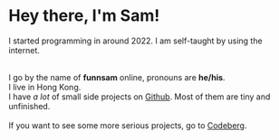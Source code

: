 # Hey there, I'm Sam!
I started programming in around 2022. I am self-taught by using the internet.

<br>

<div class="card">
    <div>
        <i class="fa-solid fa-address-card fa-fw"></i>
    </div>
    <div>
        I go by the name of <b>funnsam</b> online, pronouns are <b>he/his</b>.
    </div>
</div>

<div class="card">
    <div>
        <i class="fa-solid fa-location-dot fa-fw"></i>
    </div>
    <div>
        I live in Hong Kong.
    </div>
</div>

<div class="card">
    <div>
        <i class="fa-solid fa-dumpster-fire fa-fw"></i>
    </div>
    <div>
        I have <i>a lot</i> of small side projects on <a href="https://github.com/funnsam"><i class="fa-brands fa-github"></i> Github</a>. Most of them are tiny and unfinished.<br>
        <br>
        If you want to see some more serious projects, go to <a href="https://codeberg.org/funnsam"><i class="fa-solid fa-mountain"></i> Codeberg</a>.
    </div>
</div>
